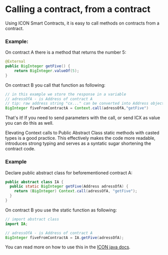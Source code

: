 # Calling a contract, from a contract

Using ICON Smart Contracts, it is easy to call methods on contracts from a contract.

### Example:

On contract A there is a method that returns the number 5:

```java
@External
public BigInteger getFive() {
	return BigInteger.valueOf(5);
}
```

On contract B you call that function as following:

```java
// in this example we store the response in a variable
// adressOfA - is Address of contract A
// tip: raw address string "cx..." can be converted into Address object using: Address.fromString("cx....")
BigInteger fiveFromContractA = Context.call(adressOfA,"getFive")
```

That's it! If you need to send parameters with the call, or send ICX as value you can do this as well.

Elevating Context calls to Public Abstract Class static methods with casted types is a good practice. This effectively makes the code more readable, introduces strong typing and serves as a syntatic sugar shortening the contract code.

### Example

Declare public abstract class for beforementioned contract A:

```java
public abstract class IA {
  public static BigInteger getFive(Address adressOfA) {
    return (BigInteger) Context.call(adressOfA, "getFive");
  }
}
```

On contract B you use the static function as following:

```java
// import abstract class
import IA;

// adressOfA - is Address of contract A
BigInteger fiveFromContractA = IA.getFive(adressOfA);
```

You can read more on how to use this in the [ICON java docs](https://javadoc.io/doc/foundation.icon/javaee-api/latest/score/Context.html).

